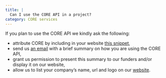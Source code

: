 ```yaml
---
title: |
  Can I use the CORE API in a project?
category: CORE services
---
```

If you plan to use the CORE API we kindly ask the following:
- attribute CORE by including in your website
  [this snippet](#powered-by-CORE-snippet),
- send us [an email](~contact) with a brief summary on
  how you are using the CORE API,
- grant us permission to present this summary to our funders and/or
  display it on our website,
- allow us to list your company’s name, url and logo on our
  [website](~endorsements).
